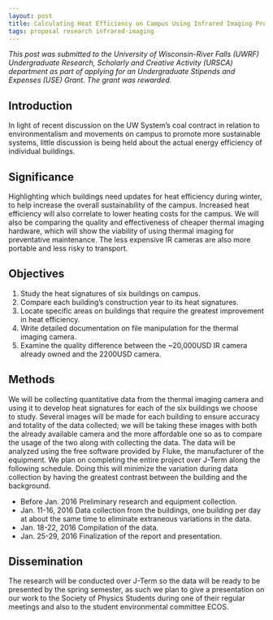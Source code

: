 ```yaml
---
layout: post
title: Calculating Heat Efficiency on Campus Using Infrared Imaging Project Proposal
tags: proposal research infrared-imaging
---
```


*This post was submitted to the University of Wisconsin-River Falls (UWRF)
Undergraduate Research, Scholarly and Creative Activity (URSCA) department as
part of applying for an Undergraduate Stipends and Expenses (USE) Grant. The
grant was rewarded.*

## Introduction

In light of recent discussion on the UW System’s coal contract in relation to
environmentalism and movements on campus to promote more sustainable systems,
little discussion is being held about the actual energy efficiency of individual
buildings.

## Significance

Highlighting which buildings need updates for heat efficiency during winter, to
help increase the overall sustainability of the campus. Increased heat
efficiency will also correlate to lower heating costs for the campus. We will
also be comparing the quality and effectiveness of cheaper thermal imaging
hardware, which will show the viability of using thermal imaging for
preventative maintenance. The less expensive IR cameras are also more portable
and less risky to transport.

## Objectives

1. Study the heat signatures of six buildings on campus.
2. Compare each building’s construction year to its heat signatures.
3. Locate specific areas on buildings that require the greatest improvement in
heat efficiency.
4. Write detailed documentation on file manipulation for the thermal imaging
camera.
5. Examine the quality difference between the ~20,000USD IR camera already owned
and the 2200USD camera.

## Methods

We will be collecting quantitative data from the thermal imaging camera and
using it to develop heat signatures for each of the six buildings we choose to
study. Several images will be made for each building to ensure accuracy and
totality of the data collected; we will be taking these images with both the
already available camera and the more affordable one so as to compare the usage
of the two along with collecting the data. The data will be analyzed using the
free software provided by Fluke, the manufacturer of the equipment. We plan on
completing the entire project over J-Term along the following schedule. Doing
this will minimize the variation during data collection by having the greatest
contrast between the building and the background.

- Before Jan. 2016 Preliminary research and equipment collection.
- Jan. 11-16, 2016 Data collection from the buildings, one building per day at
about the same time to eliminate extraneous variations in the data.
- Jan. 18-22, 2016 Compilation of the data.
- Jan. 25-29, 2016 Finalization of the report and presentation.

## Dissemination

The research will be conducted over J-Term so the data will be ready to be
presented by the spring semester, as such we plan to give a presentation on our
work to the Society of Physics Students during one of their regular meetings and
also to the student environmental committee ECOS.
